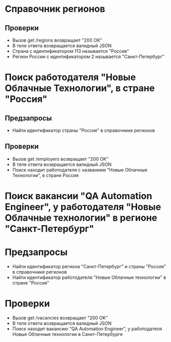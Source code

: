 # Справочник регионов

## Проверки

* Вызов get /regions возвращает "200 OK"
* В теле ответа возвращается валидный JSON
* Страна с идентификатором 113 называется "Россия"
* Регион России с идентификатором 2 называется "Санкт-Петербург"

# Поиск работодателя "Новые Облачные Технологии", в стране "Россия"

## Предзапросы

* Найти идентификатор страны "Россия" в справочнике регионов

## Проверки
* Вызов get /employers возвращает "200 OK"
* В теле ответа возвращается валидный JSON
* Поиск находит работодателя с названием "Новые Облачные Технологии", в стране Россия

# Поиск вакансии "QA Automation Engineer", у работодателя "Новые Облачные технологии" в регионе "Санкт-Петербург"

# Предзапросы

* Найти идентификатор региона "Санкт-Петербург" и страны "Россия" в справочнике регионов
* Найти идентификатор работодателя "Новые Облачные технологии" в стране "Россия"

# Проверки

* Вызов get /vacancies возвращает "200 OK"
* В теле ответа возвращается валидный JSON
* Поиск находит вакансию "QA Automation Engineer", у работодателя Новые Облачные технологии в Санкт-Петербурге
